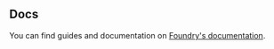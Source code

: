 ## Docs

You can find guides and documentation on [Foundry's documentation](https://docs.usefoundry.io).
